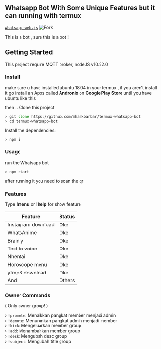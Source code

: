 ## Whatsapp Bot With Some Unique Features but it can running with termux
[`whatsapp-web.js`](https://github.com/pedrolopez/whatsapp-web.js)
![Fork](https://img.shields.io/github/forks/mhankbarbar/termux-whatsapp-bot?style=social)


This is a bot , sure this is a bot ! 

## Getting Started

This project require MQTT broker, nodeJS v10.22.0

### Install

make sure u have installed ubuntu 18.04 in your termux , if you aren't install it 
go install an Apps called <b>Andronix</b> on <b>Google Play Store</b> 
until you have ubuntu like this


then ..
Clone this project

```zsh
> git clone https://github.com/mhankbarbar/termux-whatsapp-bot
> cd termux-whatsapp-bot

```

Install the dependencies:

```zsh
> npm i
```



### Usage
run the Whatsapp bot

```zsh
> npm start
```

after running it you need to scan the qr

### Features
Type <b>!menu</b> or <b>!help</b> for show feature

Feature | Status |
| -------------- | ------------- |
| Instagram download | Oke |
| WhatsAnime | Oke |
| Brainly | Oke |
| Text to voice | Oke |
| Nhentai | Oke |
| Horoscope menu | Oke |
| ytmp3 download | Oke |
| And | Others |

### Owner Commands
( Only owner group! )

› `!promote`: Menaikkan pangkat member menjadi admin<br>
› `!demote`: Menurunkan pangkat admin menjadi member<br>
› `!kick`: Mengeluarkan member group<br>
› `!add`: Menambahkan member group<br>
› `!desk`: Mengubah desc group<br>
› `!subject`: Mengubah title group
